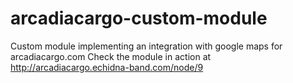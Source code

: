 # arcadiacargo-custom-module
Custom module implementing an integration with google maps for arcadiacargo.com
Check the module in action at http://arcadiacargo.echidna-band.com/node/9
